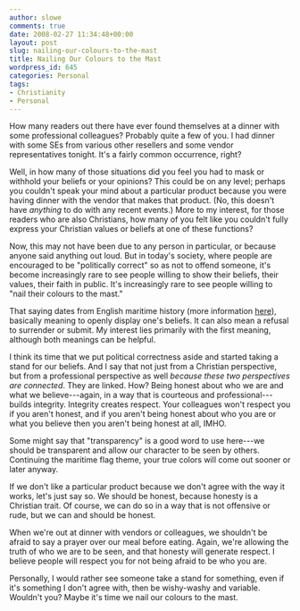 ```yaml
---
author: slowe
comments: true
date: 2008-02-27 11:34:48+00:00
layout: post
slug: nailing-our-colours-to-the-mast
title: Nailing Our Colours to the Mast
wordpress_id: 645
categories: Personal
tags:
- Christianity
- Personal
---
```


How many readers out there have ever found themselves at a dinner with some professional colleagues? Probably quite a few of you. I had dinner with some SEs from various other resellers and some vendor representatives tonight. It's a fairly common occurrence, right?

Well, in how many of those situations did you feel you had to mask or withhold your beliefs or your opinions? This could be on any level; perhaps you couldn't speak your mind about a particular product because you were having dinner with the vendor that makes that product. (No, this doesn't have _anything_ to do with any recent events.) More to my interest, for those readers who are also Christians, how many of you felt like you couldn't fully express your Christian values or beliefs at one of these functions?

Now, this may not have been due to any person in particular, or because anyone said anything out loud. But in today's society, where people are encouraged to be "politically correct" so as not to offend someone, it's become increasingly rare to see people willing to show their beliefs, their values, their faith in public. It's increasingly rare to see people willing to "nail their colours to the mast."

That saying dates from English maritime history (more information [here](http://www.phrases.org.uk/meanings/253600.html)), basically meaning to openly display one's beliefs. It can also mean a refusal to surrender or submit. My interest lies primarily with the first meaning, although both meanings can be helpful.

I think its time that we put political correctness aside and started taking a stand for our beliefs. And I say that not just from a Christian perspective, but from a professional perspective as well _because these two perspectives are connected_. They are linked. How? Being honest about who we are and what we believe---again, in a way that is courteous and professional---builds integrity. Integrity creates respect. Your colleagues won't respect you if you aren't honest, and if you aren't being honest about who you are or what you believe then you aren't being honest at all, IMHO.

Some might say that "transparency" is a good word to use here---we should be transparent and allow our character to be seen by others. Continuing the maritime flag theme, your true colors will come out sooner or later anyway.

If we don't like a particular product because we don't agree with the way it works, let's just say so. We should be honest, because honesty is a Christian trait. Of course, we can do so in a way that is not offensive or rude, but we can and should be honest.

When we're out at dinner with vendors or colleagues, we shouldn't be afraid to say a prayer over our meal before eating. Again, we're allowing the truth of who we are to be seen, and that honesty will generate respect. I believe people will respect you for not being afraid to be who you are.

Personally, I would rather see someone take a stand for something, even if it's something I don't agree with, then be wishy-washy and variable. Wouldn't you? Maybe it's time we nail our colours to the mast.
